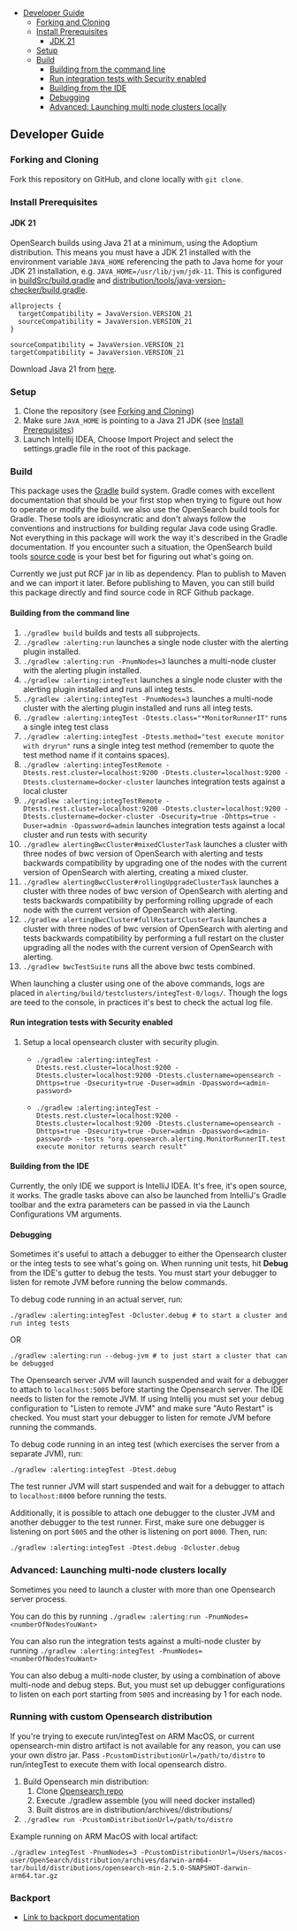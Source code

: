 - [Developer Guide](#developer-guide)
  - [Forking and Cloning](#forking-and-cloning)
  - [Install Prerequisites](#install-prerequisites)
    - [JDK 21](#jdk-21)
  - [Setup](#setup)
  - [Build](#build)
    - [Building from the command line](#building-from-the-command-line)
    - [Run integration tests with Security enabled](#run-integration-tests-with-security-enabled)
    - [Building from the IDE](#building-from-the-ide)
    - [Debugging](#debugging)
    - [Advanced: Launching multi node clusters locally](#advanced-launching-multi-node-clusters-locally)

## Developer Guide

### Forking and Cloning

Fork this repository on GitHub, and clone locally with `git clone`.

### Install Prerequisites

#### JDK 21

OpenSearch builds using Java 21 at a minimum, using the Adoptium distribution. This means you must have a JDK 21 installed with the environment variable `JAVA_HOME` referencing the path to Java home for your JDK 21 installation, e.g. `JAVA_HOME=/usr/lib/jvm/jdk-11`. This is configured in [buildSrc/build.gradle](buildSrc/build.gradle) and [distribution/tools/java-version-checker/build.gradle](distribution/tools/java-version-checker/build.gradle).

```
allprojects {
  targetCompatibility = JavaVersion.VERSION_21
  sourceCompatibility = JavaVersion.VERSION_21
}
```

```
sourceCompatibility = JavaVersion.VERSION_21
targetCompatibility = JavaVersion.VERSION_21
```

Download Java 21 from [here](https://adoptium.net/releases.html?variant=openjdk21).

### Setup

1. Clone the repository (see [Forking and Cloning](#forking-and-cloning))
2. Make sure `JAVA_HOME` is pointing to a Java 21 JDK (see [Install Prerequisites](#install-prerequisites))
3. Launch Intellij IDEA, Choose Import Project and select the settings.gradle file in the root of this package.

### Build

This package uses the [Gradle](https://docs.gradle.org/current/userguide/userguide.html) build system. Gradle comes with excellent documentation that should be your first stop when trying to figure out how to operate or modify the build. we also use the OpenSearch build tools for Gradle. These tools are idiosyncratic and don't always follow the conventions and instructions for building regular Java code using Gradle. Not everything in this package will work the way it's described in the Gradle documentation. If you encounter such a situation, the OpenSearch build tools [source code](https://github.com/opensearch-project/OpenSearch/tree/main/buildSrc/src/main/groovy/org/opensearch/gradle) is your best bet for figuring out what's going on.

Currently we just put RCF jar in lib as dependency. Plan to publish to Maven and we can import it later. Before publishing to Maven, you can still build this package directly and find source code in RCF Github package.

#### Building from the command line

1. `./gradlew build` builds and tests all subprojects.
2. `./gradlew :alerting:run` launches a single node cluster with the alerting plugin installed.
3. `./gradlew :alerting:run -PnumNodes=3` launches a multi-node cluster with the alerting plugin installed.
4. `./gradlew :alerting:integTest` launches a single node cluster with the alerting plugin installed and runs all integ tests.
5. `./gradlew :alerting:integTest -PnumNodes=3` launches a multi-node cluster with the alerting plugin installed and runs all integ tests.
6. `./gradlew :alerting:integTest -Dtests.class="*MonitorRunnerIT"` runs a single integ test class
7. `./gradlew :alerting:integTest -Dtests.method="test execute monitor with dryrun"` runs a single integ test method
 (remember to quote the test method name if it contains spaces).
8. `./gradlew :alerting:integTestRemote -Dtests.rest.cluster=localhost:9200 -Dtests.cluster=localhost:9200 -Dtests.clustername=docker-cluster` launches integration tests against a local cluster
9. `./gradlew :alerting:integTestRemote -Dtests.rest.cluster=localhost:9200 -Dtests.cluster=localhost:9200 -Dtests.clustername=docker-cluster -Dsecurity=true -Dhttps=true -Duser=admin -Dpassword=admin` launches integration tests against a local cluster and run tests with security
10. `./gradlew alertingBwcCluster#mixedClusterTask` launches a cluster with three nodes of bwc version of OpenSearch with alerting and tests backwards compatibility by upgrading one of the nodes with the current version of OpenSearch with alerting, creating a mixed cluster.
11. `./gradlew alertingBwcCluster#rollingUpgradeClusterTask` launches a cluster with three nodes of bwc version of OpenSearch with alerting and tests backwards compatibility by performing rolling upgrade of each node with the current version of OpenSearch with alerting.
12. `./gradlew alertingBwcCluster#fullRestartClusterTask` launches a cluster with three nodes of bwc version of OpenSearch with alerting and tests backwards compatibility by performing a full restart on the cluster upgrading all the nodes with the current version of OpenSearch with alerting.
13. `./gradlew bwcTestSuite` runs all the above bwc tests combined.

When launching a cluster using one of the above commands, logs are placed in `alerting/build/testclusters/integTest-0/logs/`. Though the logs are teed to the console, in practices it's best to check the actual log file.

#### Run integration tests with Security enabled 

1. Setup a local opensearch cluster with security plugin.

   - `./gradlew :alerting:integTest -Dtests.rest.cluster=localhost:9200 -Dtests.cluster=localhost:9200 -Dtests.clustername=opensearch -Dhttps=true -Dsecurity=true -Duser=admin -Dpassword=<admin-password>`

   - `./gradlew :alerting:integTest -Dtests.rest.cluster=localhost:9200 -Dtests.cluster=localhost:9200 -Dtests.clustername=opensearch -Dhttps=true -Dsecurity=true -Duser=admin -Dpassword=<admin-password> --tests "org.opensearch.alerting.MonitorRunnerIT.test execute monitor returns search result"`


#### Building from the IDE

Currently, the only IDE we support is IntelliJ IDEA.  It's free, it's open source, it works. The gradle tasks above can also be launched from IntelliJ's Gradle toolbar and the extra parameters can be passed in via the Launch Configurations VM arguments. 

#### Debugging

Sometimes it's useful to attach a debugger to either the Opensearch cluster or the integ tests to see what's going on. When running unit tests, hit **Debug** from the IDE's gutter to debug the tests.
You must start your debugger to listen for remote JVM before running the below commands.

To debug code running in an actual server, run:

```
./gradlew :alerting:integTest -Dcluster.debug # to start a cluster and run integ tests
```

OR

```
./gradlew :alerting:run --debug-jvm # to just start a cluster that can be debugged
```

The Opensearch server JVM will launch suspended and wait for a debugger to attach to `localhost:5005` before starting the Opensearch server. The IDE needs to listen for the remote JVM. If using Intellij you must set your debug configuration to "Listen to remote JVM" and make sure "Auto Restart" is checked. You must start your debugger to listen for remote JVM before running the commands.

To debug code running in an integ test (which exercises the server from a separate JVM), run:

```
./gradlew :alerting:integTest -Dtest.debug 
```

The test runner JVM will start suspended and wait for a debugger to attach to `localhost:8000` before running the tests.

Additionally, it is possible to attach one debugger to the cluster JVM and another debugger to the test runner. First, make sure one debugger is listening on port `5005` and the other is listening on port `8000`. Then, run:
```
./gradlew :alerting:integTest -Dtest.debug -Dcluster.debug
```

### Advanced: Launching multi-node clusters locally

Sometimes you need to launch a cluster with more than one Opensearch server process.

You can do this by running `./gradlew :alerting:run -PnumNodes=<numberOfNodesYouWant>`

You can also run the integration tests against a multi-node cluster by running `./gradlew :alerting:integTest -PnumNodes=<numberOfNodesYouWant>`

You can also debug a multi-node cluster, by using a combination of above multi-node and debug steps.
But, you must set up debugger configurations to listen on each port starting from `5005` and increasing by 1 for each node.

### Running with custom Opensearch distribution

If you're trying to execute run/integTest on ARM MacOS, or current opensearch-min distro artifact is not available for any reason, you can use your own distro jar. 
Pass `-PcustomDistributionUrl=/path/to/distro` to run/integTest to execute them with local opensearch distro.

1. Build Opensearch min distribution:
   1. Clone [Opensearch repo](https://github.com/opensearch-project/OpenSearch)
   2. Execute ./gradlew assemble (you will need docker installed)
   3. Built distros are in distribution/archives/<os-arch>/distributions/
2. `./gradlew run -PcustomDistributionUrl=/path/to/distro`

Example running on ARM MacOS with local artifact:

`./gradlew integTest -PnumNodes=3 -PcustomDistributionUrl=/Users/macos-user/OpenSearch/distribution/archives/darwin-arm64-tar/build/distributions/opensearch-min-2.5.0-SNAPSHOT-darwin-arm64.tar.gz`

### Backport

- [Link to backport documentation](https://github.com/opensearch-project/opensearch-plugins/blob/main/BACKPORT.md)
  
